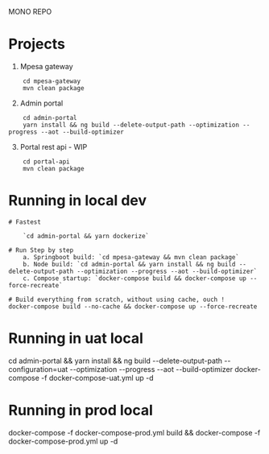 MONO REPO

# Projects
1. Mpesa gateway


```
    cd mpesa-gateway
    mvn clean package
```

2. Admin portal

```
    cd admin-portal
    yarn install && ng build --delete-output-path --optimization --progress --aot --build-optimizer
```

3. Portal rest api - WIP

```
    cd portal-api
    mvn clean package
```

# Running in local dev

```
# Fastest

    `cd admin-portal && yarn dockerize`

# Run Step by step
    a. Springboot build: `cd mpesa-gateway && mvn clean package` 
    b. Node build: `cd admin-portal && yarn install && ng build --delete-output-path --optimization --progress --aot --build-optimizer`
    c. Compose startup: `docker-compose build && docker-compose up --force-recreate`

# Build everything from scratch, without using cache, ouch !
docker-compose build --no-cache && docker-compose up --force-recreate
```

# Running in uat local
cd admin-portal && yarn install && ng build --delete-output-path --configuration=uat --optimization --progress --aot --build-optimizer
docker-compose -f docker-compose-uat.yml up -d

# Running in prod local
docker-compose -f docker-compose-prod.yml build && docker-compose -f docker-compose-prod.yml up -d

